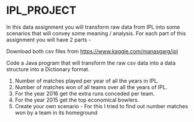 # IPL_PROJECT

In this data assignment you will transform raw data from IPL into some scenarios that will convey some meaning / analysis. For each part of this assignment you will have 2 parts -


Download both csv files from https://www.kaggle.com/manasgarg/ipl


Code a Java program that will transform the raw csv data into a data structure into a Dictionary format.


1. Number of matches played per year of all the years in IPL.
2. Number of matches won of all teams over all the years of IPL.
3. For the year 2016 get the extra runs conceded per team.
4. For the year 2015 get the top economical bowlers.
5. Create your own scenario - For this I tried to find out number matches won by a team in its homeground
